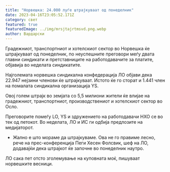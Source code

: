 ```yaml
---
title: "Норвешка: 24.000 луѓе штрајкуваат од понеделник"
date: 2023-04-16T23:05:52.171Z
category: свет
featured: true
featuredImage: ../img/mrsjtajrtmsvd.png.webp
author: Вардарски
---
```


Градежниот, транспортниот и хотелскиот сектор во Норвешка ќе штрајкуваат од понеделник, по неуспешните преговори меѓу двата главни синдикати и претставниците на работодавачите за платите, објавија во неделата синдикатите.

Најголемата норвешка синдикална конфедерација ЛО објави дека 22.947 нејзини членови ќе штрајкуваат. Истото ќе го сторат и 1.441 член на помалата синдикална организација YS.

Овој голем штрајк во земјата со 5,5 милиони жители ќе влијае на градежниот, транспортниот, производствениот и хотелскиот сектор во Осло.

Преговорите помеѓу LO, YS и здружението на работодавачи НХО се во тек од петокот. Во неделата, ЛО и ИС ги одбија предлозите на медијаторот.

- Жално е што мораме да штрајкуваме. Ова не го правиме лесно, рече на прес-конференција Пеги Хесен Фолсвик, шеф на ЛО, додавајќи дека штрајкот ќе започне во понеделник наутро.

ЛО сака пет отсто зголемување на куповната моќ, пишуваат норвешките весници.
